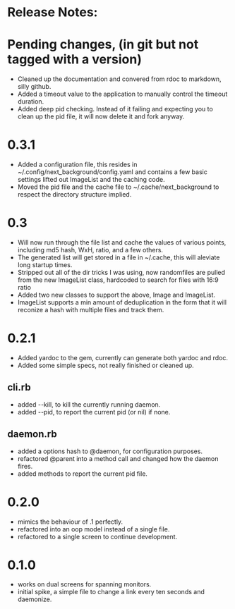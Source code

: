 # Release Notes:

Pending changes, (in git but not tagged with a version)
=====
* Cleaned up the documentation and convered from rdoc to markdown, silly github.
* Added a timeout value to the application to manually control the timeout duration.
* Added deep pid checking.  Instead of it failing and expecting you to clean up the pid file, it will now delete it and fork anyway. 

0.3.1
=====
* Added a configuration file, this resides in ~/.config/next\_background/config.yaml and contains a few
basic settings lifted out ImageList and the caching code.
* Moved the pid file and the cache file to ~/.cache/next\_background to respect the directory structure implied.

0.3
===
* Will now run through the file list and cache the values of various points, including md5 hash, WxH, ratio, and a few others.
* The generated list will get stored in a file in ~/.cache, this will aleviate long startup times.
* Stripped out all of the dir tricks I was using, now randomfiles are pulled from the new ImageList class, hardcoded to search for files with 16:9 ratio
* Added two new classes to support the above, Image and ImageList.
* ImageList supports a min amount of deduplication in the form that it will reconize a hash with multiple files and track them.

0.2.1
=====
* Added yardoc to the gem, currently can generate both yardoc and rdoc.
* Added some simple specs, not really finished or cleaned up.

cli.rb
------
* added --kill, to kill the currently running daemon.
* added --pid, to report the current pid (or nil) if none.

daemon.rb
---------
* added a options hash to @daemon, for configuration purposes.
* refactored @parent into a method call and changed how the daemon fires.
* added methods to report the current pid file.


0.2.0
=====

* mimics the behaviour of .1 perfectly. 
* refactored into an oop model instead of a single file.
* refactored to a single screen to continue development.

0.1.0
=====
* works on dual screens for spanning monitors.
* initial spike, a simple file to change a link every ten seconds and daemonize.
